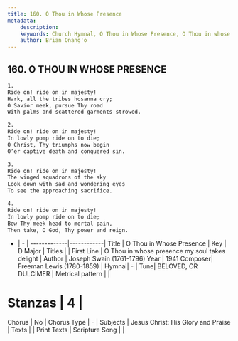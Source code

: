 ```yaml
---
title: 160. O Thou in Whose Presence
metadata:
    description: 
    keywords: Church Hymnal, O Thou in Whose Presence, O Thou in whose presence my soul takes delight, 
    author: Brian Onang'o
---
```



## 160. O THOU IN WHOSE PRESENCE

```txt
1.
Ride on! ride on in majesty!
Hark, all the tribes hosanna cry;
O Savior meek, pursue Thy road
With palms and scattered garments strowed.

2.
Ride on! ride on in majesty!
In lowly pomp ride on to die;
O Christ, Thy triumphs now begin
O’er captive death and conquered sin.

3.
Ride on! ride on in majesty!
The winged squadrons of the sky
Look down with sad and wondering eyes
To see the approaching sacrifice.

4.
Ride on! ride on in majesty!
In lowly pomp ride on to die;
Bow Thy meek head to mortal pain,
Then take, O God, Thy power and reign.
```

- |   -  |
-------------|------------|
Title | O Thou in Whose Presence |
Key | D Major |
Titles |  |
First Line | O Thou in whose presence my soul takes delight |
Author | Joseph Swain (1761-1796)
Year | 1941
Composer| Freeman Lewis (1780-1859) |
Hymnal|  - |
Tune| BELOVED, OR DULCIMER |
Metrical pattern | |
# Stanzas | 4 |
Chorus | No |
Chorus Type | - |
Subjects | Jesus Christ: His Glory and Praise |
Texts |  |
Print Texts | 
Scripture Song |  |
  
